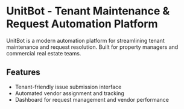 # UnitBot - Tenant Maintenance & Request Automation Platform

UnitBot is a modern automation platform for streamlining tenant maintenance and request resolution. Built for property managers and commercial real estate teams.

## Features
- Tenant-friendly issue submission interface
- Automated vendor assignment and tracking
- Dashboard for request management and vendor performance
